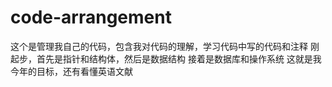 # code-arrangement
这个是管理我自己的代码，包含我对代码的理解，学习代码中写的代码和注释
刚起步，首先是指针和结构体，然后是数据结构
接着是数据库和操作系统
这就是我今年的目标，还有看懂英语文献
